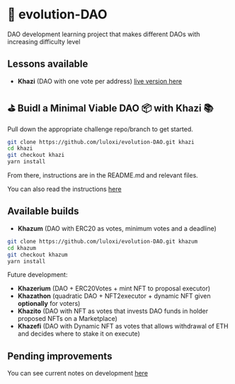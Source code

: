 # 🐣 evolution-DAO

DAO development learning project that makes different DAOs with increasing difficulty level

## Lessons available

- **Khazi** (DAO with one vote per address) [live version here](https://vote-with-khazi.surge.sh/)

## ⛳️ Buidl a Minimal Viable DAO 📦 with Khazi 📚

Pull down the appropriate challenge repo/branch to get started.

```bash
git clone https://github.com/luloxi/evolution-DAO.git khazi
cd khazi
git checkout khazi
yarn install
```

From there, instructions are in the README.md and relevant files.

You can also read the instructions [here](https://github.com/luloxi/evolution-DAO/tree/khazi)

## Available builds

- **Khazum** (DAO with ERC20 as votes, minimum votes and a deadline)

```bash
git clone https://github.com/luloxi/evolution-DAO.git khazum
cd khazum
git checkout khazum
yarn install
```

Future development:

- **Khazerium** (DAO + ERC20Votes + mint NFT to proposal executor)
- **Khazathon** (quadratic DAO + NFT2executor + dynamic NFT given **optionally** for voters)
- **Khazito** (DAO with NFT as votes that invests DAO funds in holder proposed NFTs on a Marketplace)
- **Khazefi** (DAO with Dynamic NFT as votes that allows withdrawal of ETH and decides where to stake it on execute)

## Pending improvements

You can see current notes on development [here](https://lulox.notion.site/evolution-DAO-91a60bc9f6c449e6a1f163a380d575b1)
